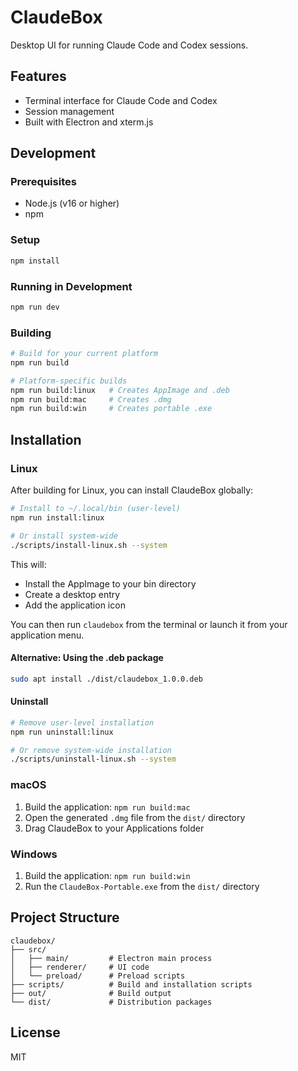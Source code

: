 # ClaudeBox

Desktop UI for running Claude Code and Codex sessions.

## Features

- Terminal interface for Claude Code and Codex
- Session management
- Built with Electron and xterm.js

## Development

### Prerequisites

- Node.js (v16 or higher)
- npm

### Setup

```bash
npm install
```

### Running in Development

```bash
npm run dev
```

### Building

```bash
# Build for your current platform
npm run build

# Platform-specific builds
npm run build:linux   # Creates AppImage and .deb
npm run build:mac     # Creates .dmg
npm run build:win     # Creates portable .exe
```

## Installation

### Linux

After building for Linux, you can install ClaudeBox globally:

```bash
# Install to ~/.local/bin (user-level)
npm run install:linux

# Or install system-wide
./scripts/install-linux.sh --system
```

This will:
- Install the AppImage to your bin directory
- Create a desktop entry
- Add the application icon

You can then run `claudebox` from the terminal or launch it from your application menu.

#### Alternative: Using the .deb package

```bash
sudo apt install ./dist/claudebox_1.0.0.deb
```

#### Uninstall

```bash
# Remove user-level installation
npm run uninstall:linux

# Or remove system-wide installation
./scripts/uninstall-linux.sh --system
```

### macOS

1. Build the application: `npm run build:mac`
2. Open the generated `.dmg` file from the `dist/` directory
3. Drag ClaudeBox to your Applications folder

### Windows

1. Build the application: `npm run build:win`
2. Run the `ClaudeBox-Portable.exe` from the `dist/` directory

## Project Structure

```
claudebox/
├── src/
│   ├── main/         # Electron main process
│   ├── renderer/     # UI code
│   └── preload/      # Preload scripts
├── scripts/          # Build and installation scripts
├── out/              # Build output
└── dist/             # Distribution packages
```

## License

MIT
